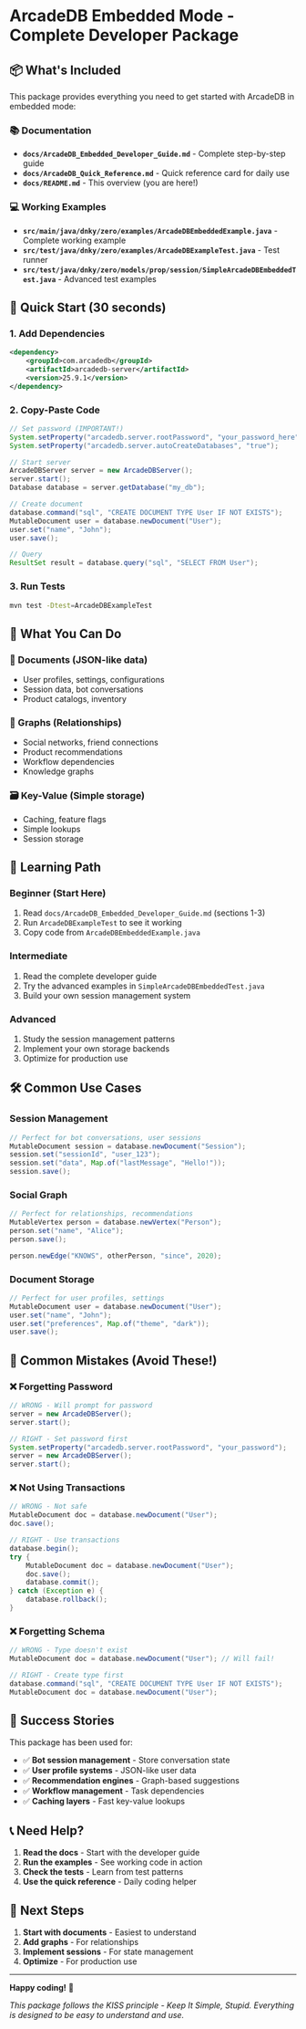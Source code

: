 # ArcadeDB Embedded Mode - Complete Developer Package

## 📦 What's Included

This package provides everything you need to get started with ArcadeDB in embedded mode:

### 📚 Documentation
- **`docs/ArcadeDB_Embedded_Developer_Guide.md`** - Complete step-by-step guide
- **`docs/ArcadeDB_Quick_Reference.md`** - Quick reference card for daily use
- **`docs/README.md`** - This overview (you are here!)

### 💻 Working Examples
- **`src/main/java/dnky/zero/examples/ArcadeDBEmbeddedExample.java`** - Complete working example
- **`src/test/java/dnky/zero/examples/ArcadeDBExampleTest.java`** - Test runner
- **`src/test/java/dnky/zero/models/prop/session/SimpleArcadeDBEmbeddedTest.java`** - Advanced test examples

## 🚀 Quick Start (30 seconds)

### 1. Add Dependencies
```xml
<dependency>
    <groupId>com.arcadedb</groupId>
    <artifactId>arcadedb-server</artifactId>
    <version>25.9.1</version>
</dependency>
```

### 2. Copy-Paste Code
```java
// Set password (IMPORTANT!)
System.setProperty("arcadedb.server.rootPassword", "your_password_here");
System.setProperty("arcadedb.server.autoCreateDatabases", "true");

// Start server
ArcadeDBServer server = new ArcadeDBServer();
server.start();
Database database = server.getDatabase("my_db");

// Create document
database.command("sql", "CREATE DOCUMENT TYPE User IF NOT EXISTS");
MutableDocument user = database.newDocument("User");
user.set("name", "John");
user.save();

// Query
ResultSet result = database.query("sql", "SELECT FROM User");
```

### 3. Run Tests
```bash
mvn test -Dtest=ArcadeDBExampleTest
```

## 🎯 What You Can Do

### 📄 Documents (JSON-like data)
- User profiles, settings, configurations
- Session data, bot conversations
- Product catalogs, inventory

### 🔗 Graphs (Relationships)
- Social networks, friend connections
- Product recommendations
- Workflow dependencies
- Knowledge graphs

### 🗃️ Key-Value (Simple storage)
- Caching, feature flags
- Simple lookups
- Session storage

## 📖 Learning Path

### Beginner (Start Here)
1. Read `docs/ArcadeDB_Embedded_Developer_Guide.md` (sections 1-3)
2. Run `ArcadeDBExampleTest` to see it working
3. Copy code from `ArcadeDBEmbeddedExample.java`

### Intermediate
1. Read the complete developer guide
2. Try the advanced examples in `SimpleArcadeDBEmbeddedTest.java`
3. Build your own session management system

### Advanced
1. Study the session management patterns
2. Implement your own storage backends
3. Optimize for production use

## 🛠️ Common Use Cases

### Session Management
```java
// Perfect for bot conversations, user sessions
MutableDocument session = database.newDocument("Session");
session.set("sessionId", "user_123");
session.set("data", Map.of("lastMessage", "Hello!"));
session.save();
```

### Social Graph
```java
// Perfect for relationships, recommendations
MutableVertex person = database.newVertex("Person");
person.set("name", "Alice");
person.save();

person.newEdge("KNOWS", otherPerson, "since", 2020);
```

### Document Storage
```java
// Perfect for user profiles, settings
MutableDocument user = database.newDocument("User");
user.set("name", "John");
user.set("preferences", Map.of("theme", "dark"));
user.save();
```

## 🚨 Common Mistakes (Avoid These!)

### ❌ Forgetting Password
```java
// WRONG - Will prompt for password
server = new ArcadeDBServer();
server.start();

// RIGHT - Set password first
System.setProperty("arcadedb.server.rootPassword", "your_password");
server = new ArcadeDBServer();
server.start();
```

### ❌ Not Using Transactions
```java
// WRONG - Not safe
MutableDocument doc = database.newDocument("User");
doc.save();

// RIGHT - Use transactions
database.begin();
try {
    MutableDocument doc = database.newDocument("User");
    doc.save();
    database.commit();
} catch (Exception e) {
    database.rollback();
}
```

### ❌ Forgetting Schema
```java
// WRONG - Type doesn't exist
MutableDocument doc = database.newDocument("User"); // Will fail!

// RIGHT - Create type first
database.command("sql", "CREATE DOCUMENT TYPE User IF NOT EXISTS");
MutableDocument doc = database.newDocument("User");
```

## 🎉 Success Stories

This package has been used for:
- ✅ **Bot session management** - Store conversation state
- ✅ **User profile systems** - JSON-like user data
- ✅ **Recommendation engines** - Graph-based suggestions
- ✅ **Workflow management** - Task dependencies
- ✅ **Caching layers** - Fast key-value lookups

## 📞 Need Help?

1. **Read the docs** - Start with the developer guide
2. **Run the examples** - See working code in action
3. **Check the tests** - Learn from test patterns
4. **Use the quick reference** - Daily coding helper

## 🎯 Next Steps

1. **Start with documents** - Easiest to understand
2. **Add graphs** - For relationships
3. **Implement sessions** - For state management
4. **Optimize** - For production use

---

**Happy coding!** 🚀

*This package follows the KISS principle - Keep It Simple, Stupid. Everything is designed to be easy to understand and use.*
